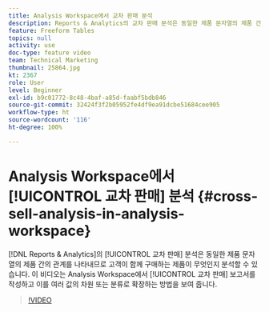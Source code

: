 ```yaml
---
title: Analysis Workspace에서 교차 판매 분석
description: Reports & Analytics의 교차 판매 분석은 동일한 제품 문자열의 제품 간의 관계를 나타내므로 고객이 함께 구매하는 제품이 무엇인지 분석할 수 있습니다. 이 비디오는 Analysis Workspace에서 교차 판매 보고서를 작성하고 이를 여러 값의 차원 또는 분류로 확장하는 방법을 보여 줍니다.
feature: Freeform Tables
topics: null
activity: use
doc-type: feature video
team: Technical Marketing
thumbnail: 25864.jpg
kt: 2367
role: User
level: Beginner
exl-id: b9c01772-8c48-4baf-a85d-faabf5bdb846
source-git-commit: 32424f3f2b05952fe4df9ea91dcbe51684cee905
workflow-type: ht
source-wordcount: '116'
ht-degree: 100%

---
```


# Analysis Workspace에서 [!UICONTROL 교차 판매] 분석 {#cross-sell-analysis-in-analysis-workspace}

[!DNL Reports & Analytics]의 [!UICONTROL 교차 판매] 분석은 동일한 제품 문자열의 제품 간의 관계를 나타내므로 고객이 함께 구매하는 제품이 무엇인지 분석할 수 있습니다. 이 비디오는 Analysis Workspace에서 [!UICONTROL 교차 판매] 보고서를 작성하고 이를 여러 값의 차원 또는 분류로 확장하는 방법을 보여 줍니다.

>[!VIDEO](https://video.tv.adobe.com/v/25864/?quality=12)

